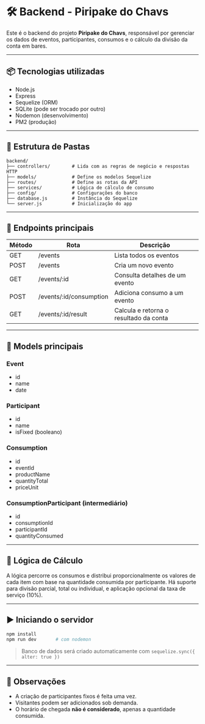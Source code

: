 
# 🛠️ Backend - Piripake do Chavs

Este é o backend do projeto **Piripake do Chavs**, responsável por gerenciar os dados de eventos, participantes, consumos e o cálculo da divisão da conta em bares.

---

## 📦 Tecnologias utilizadas

- Node.js
- Express
- Sequelize (ORM)
- SQLite (pode ser trocado por outro)
- Nodemon (desenvolvimento)
- PM2 (produção)

---

## 📁 Estrutura de Pastas

```
backend/
├── controllers/        # Lida com as regras de negócio e respostas HTTP
├── models/             # Define os modelos Sequelize
├── routes/             # Define as rotas da API
├── services/           # Lógica de cálculo de consumo
├── config/             # Configurações do banco
├── database.js         # Instância do Sequelize
└── server.js           # Inicialização do app
```

---

## 🔗 Endpoints principais

| Método | Rota                     | Descrição                                  |
|--------|--------------------------|--------------------------------------------|
| GET    | /events                  | Lista todos os eventos                     |
| POST   | /events                  | Cria um novo evento                        |
| GET    | /events/:id              | Consulta detalhes de um evento             |
| POST   | /events/:id/consumption  | Adiciona consumo a um evento               |
| GET    | /events/:id/result       | Calcula e retorna o resultado da conta     |

---

## 🧩 Models principais

### Event
- id
- name
- date

### Participant
- id
- name
- isFixed (booleano)

### Consumption
- id
- eventId
- productName
- quantityTotal
- priceUnit

### ConsumptionParticipant (intermediário)
- id
- consumptionId
- participantId
- quantityConsumed

---

## 🧮 Lógica de Cálculo

A lógica percorre os consumos e distribui proporcionalmente os valores de cada item com base na quantidade consumida por participante. Há suporte para divisão parcial, total ou individual, e aplicação opcional da taxa de serviço (10%).

---

## ▶️ Iniciando o servidor

```bash
npm install
npm run dev       # com nodemon
```

> Banco de dados será criado automaticamente com `sequelize.sync({ alter: true })`

---

## 📌 Observações

- A criação de participantes fixos é feita uma vez.
- Visitantes podem ser adicionados sob demanda.
- O horário de chegada **não é considerado**, apenas a quantidade consumida.
